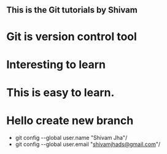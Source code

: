 ## This is the Git tutorials by Shivam
# Git is version control tool
# Interesting to learn
# This is easy to learn.
# Hello create new branch

- git config --global user.name "Shivam Jha"/
- git config --global user.email "shivamjhads@gmail.com"/